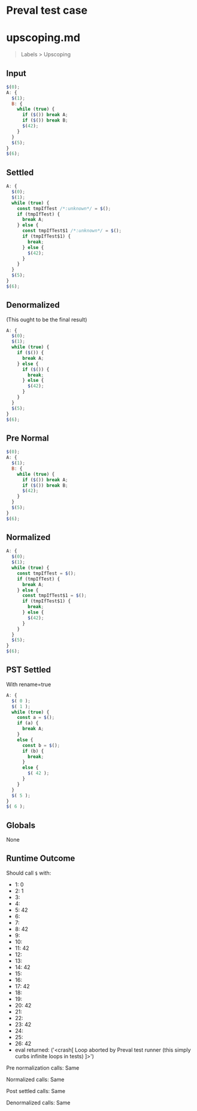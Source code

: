 # Preval test case

# upscoping.md

> Labels > Upscoping
>
>

## Input

`````js filename=intro
$(0);
A: {
  $(1);
  B: {
    while (true) {
      if ($()) break A;
      if ($()) break B;
      $(42);
    }
  }
  $(5);
}
$(6);
`````

## Settled


`````js filename=intro
A: {
  $(0);
  $(1);
  while (true) {
    const tmpIfTest /*:unknown*/ = $();
    if (tmpIfTest) {
      break A;
    } else {
      const tmpIfTest$1 /*:unknown*/ = $();
      if (tmpIfTest$1) {
        break;
      } else {
        $(42);
      }
    }
  }
  $(5);
}
$(6);
`````

## Denormalized
(This ought to be the final result)

`````js filename=intro
A: {
  $(0);
  $(1);
  while (true) {
    if ($()) {
      break A;
    } else {
      if ($()) {
        break;
      } else {
        $(42);
      }
    }
  }
  $(5);
}
$(6);
`````

## Pre Normal


`````js filename=intro
$(0);
A: {
  $(1);
  B: {
    while (true) {
      if ($()) break A;
      if ($()) break B;
      $(42);
    }
  }
  $(5);
}
$(6);
`````

## Normalized


`````js filename=intro
A: {
  $(0);
  $(1);
  while (true) {
    const tmpIfTest = $();
    if (tmpIfTest) {
      break A;
    } else {
      const tmpIfTest$1 = $();
      if (tmpIfTest$1) {
        break;
      } else {
        $(42);
      }
    }
  }
  $(5);
}
$(6);
`````

## PST Settled
With rename=true

`````js filename=intro
A: {
  $( 0 );
  $( 1 );
  while (true) {
    const a = $();
    if (a) {
      break A;
    }
    else {
      const b = $();
      if (b) {
        break;
      }
      else {
        $( 42 );
      }
    }
  }
  $( 5 );
}
$( 6 );
`````

## Globals

None

## Runtime Outcome

Should call `$` with:
 - 1: 0
 - 2: 1
 - 3: 
 - 4: 
 - 5: 42
 - 6: 
 - 7: 
 - 8: 42
 - 9: 
 - 10: 
 - 11: 42
 - 12: 
 - 13: 
 - 14: 42
 - 15: 
 - 16: 
 - 17: 42
 - 18: 
 - 19: 
 - 20: 42
 - 21: 
 - 22: 
 - 23: 42
 - 24: 
 - 25: 
 - 26: 42
 - eval returned: ('<crash[ Loop aborted by Preval test runner (this simply curbs infinite loops in tests) ]>')

Pre normalization calls: Same

Normalized calls: Same

Post settled calls: Same

Denormalized calls: Same
